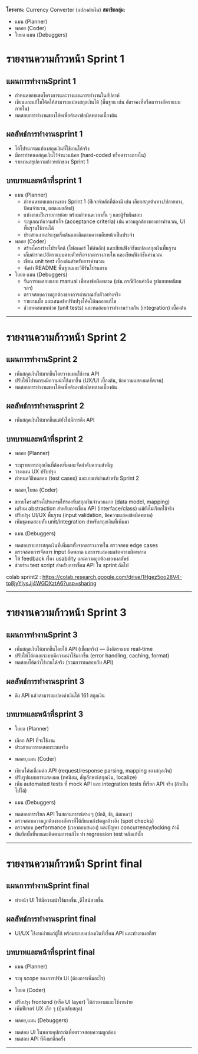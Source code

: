 **โครงงาน:** Currency Converter (แปลงค่าเงิน)
**สมาชิกกลุ่ม:**

* แมน (Planner)
* พลอย (Coder)
* ใบยอ แมน (Debuggers)

#  รายงานความก้าวหน้า Sprint 1

## แผนการทำงานSprint 1

* กำหนดขอบเขตโครงการและวางแผนการทำงานในสัปดาห์
* เขียนและแก้ไขโค้ดให้สามารถแปลงสกุลเงินได้ (พื้นฐาน เช่น อัตราคงที่หรือตารางอัตราแบบภายใน)
* ทดสอบการทำงานของโค้ดเพื่อค้นหาข้อผิดพลาดเบื้องต้น

## ผลลัพธ์การทำงานsprint 1

* ได้โปรแกรมแปลงสกุลเงินที่ใช้งานได้จริง
* มีการกำหนดสกุลเงินไว้จำนวนน้อย (hard-coded หรือตารางภายใน)
* รายงานสรุปความก้าวหน้าของ Sprint 1

## บทบาทและหน้าที่sprint 1
* แมน (Planner)
  - กำหนดขอบเขตงานของ Sprint 1 (ฟีเจอร์หลักที่ต้องมี เช่น เลือกสกุลต้นทาง/ปลายทาง, ป้อนจำนวน, แสดงผลลัพธ์)
  -  แบ่งงานเป็นรายการย่อย พร้อมกำหนดเวลาสั้น ๆ และผู้รับผิดชอบ
  - ระบุเกณฑ์ความสำเร็จ (acceptance criteria) เช่น ความถูกต้องของการคำนวณ, UI พื้นฐานใช้งานได้
  - ประสานงานประชุมเริ่มต้นและติดตามความคืบหน้าเป็นประจำ
* พลอย (Coder)
  - สร้างโครงร่างโปรเจ็กต์ (โฟลเดอร์ ไฟล์หลัก) และเขียนฟังก์ชันแปลงสกุลเงินพื้นฐาน
  - เก็บค่าราคา/อัตราแบบตายตัวหรือจากตารางภายใน และเขียนฟังก์ชันคำนวณ
  - เขียน unit test เบื้องต้นสำหรับการคำนวณ
  - จัดทำ README พื้นฐานและวิธีรันโปรแกรม
* ใบยอ แมน (Debuggers)
  - รันการทดสอบแบบ manual เพื่อหาข้อผิดพลาด (เช่น กรณีป้อนค่าผิด รูปแบบทศนิยม ฯลฯ)
  - ตรวจสอบความถูกต้องของการคำนวณกับตัวอย่างจริง
  - รายงานบั๊ก และเสนอข้อปรับปรุงโค้ดให้พลอยแก้ไข
  - ช่วยทดสอบหน่วย (unit tests) และทดสอบการทำงานร่วมกัน (integration) เบื้องต้น
  
---

#  รายงานความก้าวหน้า Sprint 2

## แผนการทำงานSprint 2

* เพิ่มสกุลเงินให้มากขึ้นโดยวางแผนใช้งาน API
* ปรับให้โปรแกรมมีความน่าใช้มากขึ้น (UX/UI เบื้องต้น, ข้อความแสดงผลชัดเจน)
* ทดสอบการทำงานของโค้ดเพื่อค้นหาข้อผิดพลาดเบื้องต้น

## ผลลัพธ์การทำงานsprint 2

* เพิ่มสกุลเงินให้มากขึ้นแต่ยังไม่มีการดึง API

## บทบาทและหน้าที่sprint 2
* พลอย (Planner)
- ระบุรายการสกุลเงินที่ต้องเพิ่มและจัดลำดับความสำคัญ
- วางแผน UX ปรับปรุง
- กำหนดวิธีทดสอบ (test cases) และเกณฑ์ผ่านสำหรับ Sprint 2
* พลอย,ใบยอ (Coder)
- ขยายโครงสร้างโปรแกรมให้รองรับสกุลเงินจำนวนมาก (data model, mapping)
- เตรียม abstraction สำหรับการเชื่อม API (interface/class) แม้ยังไม่เรียกใช้จริง
- ปรับปรุง UI/UX พื้นฐาน (input validation, ข้อความแสดงข้อผิดพลาด)
- เพิ่มชุดทดสอบทั้ง unit/integration สำหรับสกุลเงินที่เพิ่มมา
* แมน (Debuggers)
- ทดสอบรายการสกุลเงินที่เพิ่มมาทั้งจากตารางภายใน ตรวจสอบ edge cases
- ตรวจสอบการจัดการ input ผิดพลาด และการแสดงผลข้อความผิดพลาด
- ให้ feedback เรื่อง usability และความถูกต้องของผลลัพธ์
- ช่วยร่าง test script สำหรับการเชื่อม API ใน sprint ถัดไป

colab sprint2 : https://colab.research.google.com/drive/1Hgez5oo28V4-to8jyYlysJj4WGDXztA6?usp=sharing

---

#  รายงานความก้าวหน้า Sprint 3

## แผนการทำงานSprint 3

* เพิ่มสกุลเงินให้มากขึ้นโดยใช้ API (เชื่อมจริง) — ดึงอัตราแบบ real-time
* ปรับให้โค้ดและระบบมีความน่าใช้มากขึ้น (error handling, caching, format)
* ทดสอบโค้ดว่าใช้งานได้จริง (รวมการทดสอบกับ API)

## ผลลัพธ์การทำงานsprint 3

* ดึง API แล้วสามารถแปลงค่าเงินได้ 161 สกุลเงิน

## บทบาทและหน้าที่sprint 3
* ใบยอ (Planner)
- เลือก API ที่จะใช้งาน
- ประสานการทดสอบระบบจริง 
* พลอย,แมน (Coder)
- เขียนโค้ดเชื่อมต่อ API (request/response parsing, mapping ของสกุลเงิน)
- ปรับรูปแบบการแสดงผล (ทศนิยม, สัญลักษณ์สกุลเงิน, localize)
- เพิ่ม automated tests ที่ mock API และ integration tests ที่เรียก API จริง (ถ้าเป็นไปได้)
* แมน (Debuggers)
- ทดสอบการเรียก API ในสถานการณ์ต่าง ๆ (ปกติ, ช้า, ล้มเหลว)
- ตรวจสอบความถูกต้องของอัตราที่ได้กับแหล่งข้อมูลอ้างอิง (spot checks)
- ตรวจสอบ performance (เวลาตอบสนอง) และปัญหา concurrency/locking ถ้ามี
- บันทึกบั๊กที่พบและติดตามการแก้ไข ทำ regression test หลังแก้บั๊ก

--- 
#  รายงานความก้าวหน้า Sprint final

## แผนการทำงานSprint final

* ทำหน้า UI ให้มีความน่าใช้มากขึ้น ,ดีไซน์สวยขึ้น

## ผลลัพธ์การทำงานsprint final

* UI/UX ใช้งานง่ายแก่ผู้ใช้ พร้อมระบบแปลงเงินที่เชื่อม API และทำงานเสถียร

## บทบาทและหน้าที่sprint final
* แมน (Planner)
- ระบุ scope ของการปรับ UI (ต้องการเพิ่มอะไร)
* ใบยอ (Coder)
- ปรับปรุง frontend (หรือ UI layer) ให้สวยงามและใช้งานง่าย
- เพิ่มฟีเจอร์ UX เล็ก ๆ (ปุ่มสลับสกุล)
* พลอย,แมน (Debuggers)
- ทดสอบ UI ในหลายอุปกรณ์เพื่อตรวจสอบความถูกต้อง
- ทดสอบ API ที่ดึงมาอีกครั้ง

--- 

